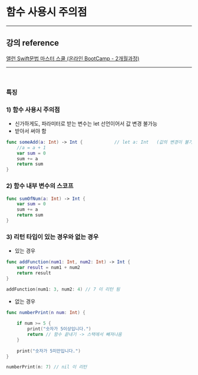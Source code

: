 # 함수 사용시 주의점

---

## 강의 reference

[앨런 Swift문법 마스터 스쿨 (온라인 BootCamp - 2개월과정)](https://www.inflearn.com/course/스위프트-문법-마스터-스쿨/dashboard)

---

<br>

### 특징

### 1) 함수 사용시 주의점

- 신가하게도, 파라미터로 받는 변수는 let 선언이어서 값 변경 불가능
- 받아서 써야 함

```swift
func someAdd(a: Int) -> Int {            // let a: Int   (값의 변경이 불가능)
    //a = a + 1
    var sum = 0
    sum += a
    return sum
}
```

### 2) 함수 내부 변수의 스코프

```swift
func sumOfNum(a: Int) -> Int {
    var sum = 0
    sum += a
    return sum
}
```

### 3) 리턴 타입이 있는 경우와 없는 경우
- 있는 경우
```swift
func addFunction(num1: Int, num2: Int) -> Int {
    var result = num1 + num2
    return result
}

addFunction(num1: 3, num2: 4) // 7 이 리턴 됨
```

- 없는 경우
```swift
func numberPrint(n num: Int) {
    
    if num >= 5 {
        print("숫자가 5이상입니다.")
        return // 함수 끝내기 -> 스택에서 빼져나옴
    }
    
    print("숫자가 5미만입니다.")
}

numberPrint(n: 7) // nil 이 리턴
```